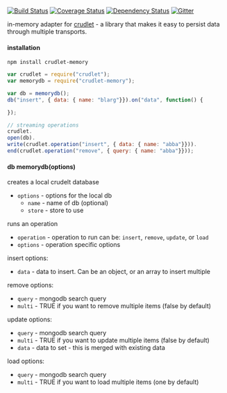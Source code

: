 [![Build Status](https://travis-ci.org/crcn/crudlet-memory.svg)](https://travis-ci.org/crcn/crudlet-memory) [![Coverage Status](https://coveralls.io/repos/crcn/crudlet-memory/badge.svg?branch=master)](https://coveralls.io/r/crcn/crudlet-memory?branch=master) [![Dependency Status](https://david-dm.org/crcn/crudlet-memory.svg)](https://david-dm.org/crcn/crudlet-memory) [![Gitter](https://badges.gitter.im/Join%20Chat.svg)](https://gitter.im/crcn/crudlet-memory?utm_source=badge&utm_medium=badge&utm_campaign=pr-badge)

in-memory adapter for [crudlet](https://github.com/crcn/crudlet.js) - a library that makes it easy to persist data through multiple transports.

#### installation

```
npm install crudlet-memory
```

```javascript
var crudlet = require("crudlet");
var memorydb = require("crudlet-memory");

var db = memorydb();
db("insert", { data: { name: "blarg"}}).on("data", function() {

});

// streaming operations
crudlet.
open(db).
write(crudlet.operation("insert", { data: { name: "abba"}})).
end(crudlet.operation("remove", { query: { name: "abba"}}));
```

#### db memorydb(options)

creates a local crudelt database

- `options` - options for the local db
  - `name` - name of db (optional)
  - `store` - store to use

runs an operation

- `operation` - operation to run can be: `insert`, `remove`, `update`, or `load`
- `options` - operation specific options

insert options:

- `data` - data to insert. Can be an object, or an array to insert multiple

remove options:

- `query` - mongodb search query
- `multi` - TRUE if you want to remove multiple items (false by default)

update options:

- `query` - mongodb search query
- `multi` - TRUE if you want to update multiple items (false by default)
- `data` - data to set - this is merged with existing data

load options:

- `query` - mongodb search query
- `multi` - TRUE if you want to load multiple items (one by default)
